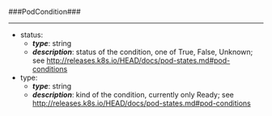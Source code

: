 ###PodCondition###

---
* status: 
  * **_type_**: string
  * **_description_**: status of the condition, one of True, False, Unknown; see http://releases.k8s.io/HEAD/docs/pod-states.md#pod-conditions
* type: 
  * **_type_**: string
  * **_description_**: kind of the condition, currently only Ready; see http://releases.k8s.io/HEAD/docs/pod-states.md#pod-conditions
